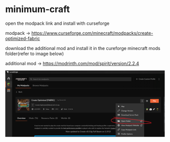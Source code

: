# minimum-craft

open the modpack link and install with curseforge 

modpack -> https://www.curseforge.com/minecraft/modpacks/create-optimized-fabric

download the additional mod and install it in the cureforge minecraft mods folder(refer to image below)

additional mod -> https://modrinth.com/mod/spirit/version/2.2.4

![alt text](https://raw.githubusercontent.com/NahMee/minimum-craft/main/%3B.png)
